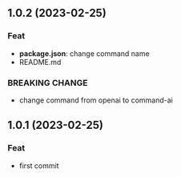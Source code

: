 ## 1.0.2 (2023-02-25)

### Feat

- **package.json**: change command name
- README.md

### BREAKING CHANGE

- change command from openai to command-ai

## 1.0.1 (2023-02-25)

### Feat

- first commit
